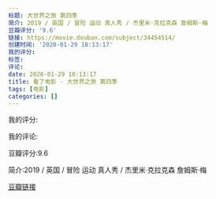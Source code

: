 ```yaml
---
标题: 大世界之旅 第四季
简介: 2019 / 英国 / 冒险 运动 真人秀 / 杰里米·克拉克森 詹姆斯·梅
豆瓣评分: '9.6'
链接: https://movie.douban.com/subject/34454514/
创建时间: '2020-01-29 18:13:17'
我的评分:
标签:
评论:
date: 2020-01-29 18:13:17
title: 看了电影 - 大世界之旅 第四季
tags: [电影]
categories: []
---
```


我的评分:

我的评论:

豆瓣评分:9.6

简介:2019 / 英国 / 冒险 运动 真人秀 / 杰里米·克拉克森 詹姆斯·梅

[豆瓣链接](https://movie.douban.com/subject/34454514/)


